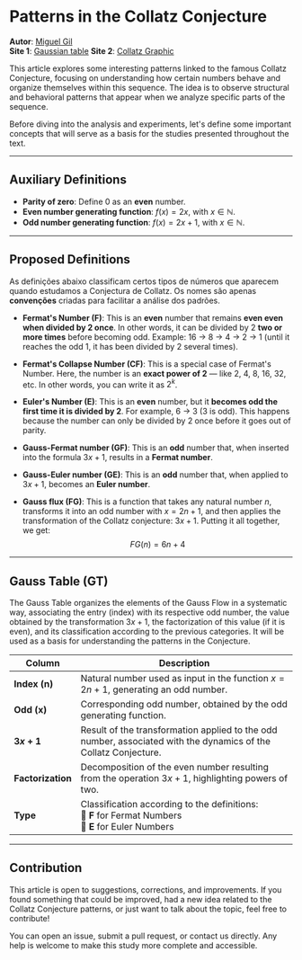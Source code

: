 # Patterns in the Collatz Conjecture

**Autor**: <a href="https://mgil-portfolio.netlify.app/" target="_blank">Miguel Gil</a> <br>
**Site 1**: <a href="https://patterns-collatz-conjecture.netlify.app/gauss_table.html" target="_blank">Gaussian table</a>
**Site 2**: <a href="https://patterns-collatz-conjecture.netlify.app/collatz_graphic.html" target="_blank">Collatz Graphic</a>

This article explores some interesting patterns linked to the famous Collatz Conjecture, focusing on understanding how certain numbers behave and organize themselves within this sequence. The idea is to observe structural and behavioral patterns that appear when we analyze specific parts of the sequence.

Before diving into the analysis and experiments, let's define some important concepts that will serve as a basis for the studies presented throughout the text.

---

## Auxiliary Definitions

- **Parity of zero**: Define 0 as an **even** number.
- **Even number generating function**: $f(x) = 2x$, with $x \in \mathbb{N}$.
- **Odd number generating function**: $f(x) = 2x + 1$, with $x \in \mathbb{N}$.

---

## Proposed Definitions

As definições abaixo classificam certos tipos de números que aparecem quando estudamos a Conjectura de Collatz. Os nomes são apenas **convenções** criadas para facilitar a análise dos padrões.

- **Fermat's Number (F)**: This is an **even** number that remains **even even when divided by 2 once**. In other words, it can be divided by 2 **two or more times** before becoming odd. Example: 16 → 8 → 4 → 2 → 1 (until it reaches the odd 1, it has been divided by 2 several times).

- **Fermat's Collapse Number (CF)**: This is a special case of Fermat's Number. Here, the number is an **exact power of 2** — like 2, 4, 8, 16, 32, etc. In other words, you can write it as $2^k$.

- **Euler's Number (E)**: This is an **even** number, but it **becomes odd the first time it is divided by 2**. For example, 6 → 3 (3 is odd). This happens because the number can only be divided by 2 once before it goes out of parity.

- **Gauss-Fermat number (GF)**: This is an **odd** number that, when inserted into the formula $3x + 1$, results in a **Fermat number**.

- **Gauss-Euler number (GE)**: This is an **odd** number that, when applied to $3x + 1$, becomes an **Euler number**.

- **Gauss flux (FG)**: This is a function that takes any natural number $n$, transforms it into an odd number with $x = 2n + 1$, and then applies the transformation of the Collatz conjecture: $3x + 1$. Putting it all together, we get:
$$
FG(n) = 6n + 4
$$

---

## Gauss Table (GT)

The Gauss Table organizes the elements of the Gauss Flow in a systematic way, associating the entry (index) with its respective odd number, the value obtained by the transformation $3x + 1$, the factorization of this value (if it is even), and its classification according to the previous categories. It will be used as a basis for understanding the patterns in the Conjecture.


| **Column** | **Description** |
|-------------------|--------------------------------------------------------------------------------|
| **Index (n)** | Natural number used as input in the function $x = 2n + 1$, generating an odd number. |
| **Odd (x)** | Corresponding odd number, obtained by the odd generating function. |
| **$3x + 1$** | Result of the transformation applied to the odd number, associated with the dynamics of the Collatz Conjecture. |
| **Factorization** | Decomposition of the even number resulting from the operation $3x + 1$, highlighting powers of two. |
| **Type** | Classification according to the definitions: <br> 🔹 **F** for Fermat Numbers <br> 🔸 **E** for Euler Numbers |

---

## Contribution

This article is open to suggestions, corrections, and improvements. If you found something that could be improved, had a new idea related to the Collatz Conjecture patterns, or just want to talk about the topic, feel free to contribute!

You can open an issue, submit a pull request, or contact us directly. Any help is welcome to make this study more complete and accessible.
